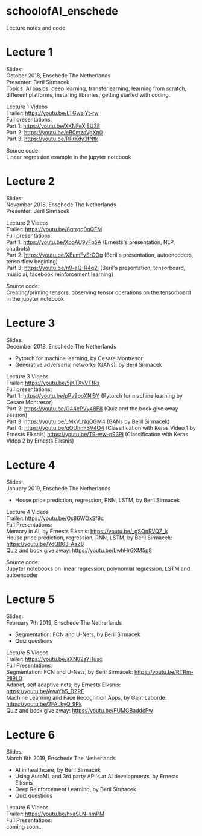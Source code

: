 # schoolofAI_enschede <br />
Lecture notes and code <br />

# Lecture 1 

Slides: <br />
October 2018, Enschede The Netherlands <br />
Presenter: Beril Sirmacek <br />
Topics: AI basics, deep learning, transferlearning, learning from scratch, different platforms, installing libraries, getting started with coding. <br />

Lecture 1 Videos <br />
Trailer: https://youtu.be/LTGwsjYt-rw <br />
Full presentations: <br />
Part 1: https://youtu.be/XKNFeXjEU38 <br />
Part 2: https://youtu.be/eB0mzoVgXn0 <br />
Part 3: https://youtu.be/RPrKdy3fNtk <br />

Source code: <br />
Linear regression example in the jupyter notebook  <br />

# Lecture 2

Slides: <br />
November 2018, Enschede The Netherlands <br />
Presenter: Beril Sirmacek <br />

Lecture 2 Videos <br />
Trailer: https://youtu.be/8qrrgq0qQFM <br />
Full presentations: <br />
Part 1: https://youtu.be/XboAU9vFp5A (Ernests's presentation, NLP, chatbots) <br />
Part 2: https://youtu.be/XEumFvSrCOg (Beril's presentation, autoencoders, tensorflow begining) <br />
Part 3: https://youtu.be/n9-aQ-R4q2I (Beril's presentation, tensorboard, music ai, facebook reinforcement learning) <br />

Source code: <br />
Creating/printing tensors, observing tensor operations on the tensorboard in the jupyter notebook  <br />

# Lecture 3
Slides: <br />
December 2018, Enschede The Netherlands
* Pytorch for machine learning, by Cesare Montresor
* Generative adversarial networks (GANs), by Beril Sirmacek

Lecture 3 Videos <br />
Trailer: https://youtu.be/5jKTXyVTfRs <br />
Full presentations: <br />
Part 1:  https://youtu.be/pPv9poXNi6Y (Pytorch for machine learning by Cesare Montresor)  <br />
Part 2:  https://youtu.be/G44ePVy48F8 (Quiz and the book give away session)<br />
Part 3:  https://youtu.be/_MkV_NgOGM4 (GANs by Beril Sirmacek) <br />
Part 4:  https://youtu.be/qQUhnFSV4O4 (Classification with Keras Video 1 by Ernests Elksnis)
         https://youtu.be/T9-ww-p93PI (Classification with Keras Video 2 by Ernests Elksnis)
         
# Lecture 4
Slides: <br />
January 2019, Enschede The Netherlands
* House price prediction, regression, RNN, LSTM, by Beril Sirmacek

Lecture 4 Videos <br />
Trailer: https://youtu.be/Os86WOxSf9c <br />
Full Presentations: <br />
Memory in AI, by Ernests Elksnis: https://youtu.be/_gSQnRVQZ_k <br />
House price prediction, regression, RNN, LSTM, by Beril Sirmacek: https://youtu.be/YdQB63-AaZ8 <br />
Quiz and book give away: https://youtu.be/LwhHrGXM5p8 <br />

Source code: <br />
Jupyter notebooks on linear regression, polynomial regression, LSTM and autoencoder


# Lecture 5
Slides: <br />
February 7th 2019, Enschede The Netherlands
* Segmentation: FCN and U-Nets, by Beril Sirmacek
* Quiz questions

Lecture 5 Videos <br />
Trailer: https://youtu.be/sXN02sYHusc <br />
Full Presentations: <br />
Segmentation: FCN and U-Nets, by Beril Sirmacek: https://youtu.be/RTRm-PIi9L0 <br />
Adanet, self adaptive nets, by Ernests Elksnis: https://youtu.be/AwaYh5_DZRE <br />
Machine Learning and Face Recognition Apps, by Gant Laborde: https://youtu.be/2FALkyQ_9Pk <br />
Quiz and book give away: https://youtu.be/FUMGBaddcPw  <br />


# Lecture 6
Slides: <br />
March 6th 2019, Enschede The Netherlands
* AI in healthcare, by Beril Sirmacek
* Using AutoML and 3rd party API's at AI developments, by Ernests Elksnis
* Deep Reinforcement Learning, by Beril Sirmacek
* Quiz questions

Lecture 6 Videos <br />
Trailer: https://youtu.be/hxaSLN-hmPM <br />
Full Presentations: <br />
coming soon...<br />
